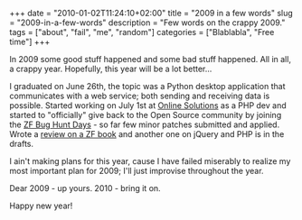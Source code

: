 +++
date = "2010-01-02T11:24:10+02:00"
title = "2009 in a few words"
slug = "2009-in-a-few-words"
description = "Few words on the crappy 2009."
tags = ["about", "fail", "me", "random"]
categories = ["Blablabla", "Free time"]
+++
<p>In 2009 some good stuff happened and some bad stuff happened. All in all, a crappy year. Hopefully, this year will be a lot better...</p>
<p>I graduated on June 26th, the topic was a Python desktop application that communicates with a web service; both sending and receiving data is possible. Started working on July 1st at <a href="http://theonlinesolutions.com/">Online Solutions</a> as a PHP dev and started to "officially" give back to the Open Source community by joining the <a href="http://robertbasic.com/blog/zend-framework-bug-hunt-days/">ZF Bug Hunt Days</a> - so far few minor patches submitted and applied. Wrote a <a href="http://robertbasic.com/blog/zend-framework-18-web-application-development-book-review/">review on a ZF book</a> and another one on jQuery and PHP is in the drafts.</p>
<p>I ain't making plans for this year, cause I have failed miserably to realize my most important plan for 2009; I'll just improvise throughout the year.</p>
<p>Dear 2009 - up yours. 2010 - bring it on. </p>
<p>Happy new year!</p>
